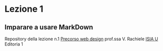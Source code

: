# Lezione 1
## Imparare a usare MarkDown

Repository della lezione n.1 [Precorso web design](https://classroom.google.com/c/NjQzMTM2NjQwOTkw) prof.ssa V. Rachiele [ISIA U](isiaurbino.net) Editoria 1
